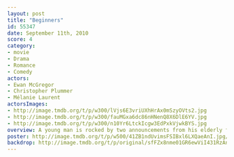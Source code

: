 ```yaml
---
layout: post
title: "Beginners"
id: 55347
date: September 11th, 2010
score: 4
category:
- movie
- Drama
- Romance
- Comedy
actors:
- Ewan McGregor
- Christopher Plummer
- Mélanie Laurent
actorsImages:
- http://image.tmdb.org/t/p/w300/lVjs6E3vriUXhHrAx0mSzyOVts2.jpg
- http://image.tmdb.org/t/p/w300/fauMGxa6dc86nHNenQ8X6DlE6YV.jpg
- http://image.tmdb.org/t/p/w300/n10Yr6LtckIcgw3EdPxkVjwkBYS.jpg
overview: A young man is rocked by two announcements from his elderly father, that he has terminal cancer, and that he has a young male lover.
poster: http://image.tmdb.org/t/p/w500/41ZB1ndUvimsFSIBxl6LXQaeAnI.jpg/
backdrop: http://image.tmdb.org/t/p/original/sfFZx8nme01GR6ewViI431RzAnb.jpg
---
```

